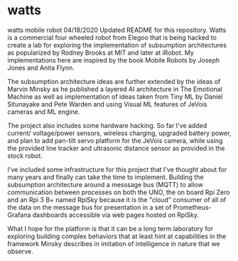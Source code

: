 # watts
watts mobile robot 
04/18/2020
Updated README for this repository.
Watts is a commercial four wheeled robot from Elegoo that is being hacked to 
create a lab for exploring the implementation of subsumption architectures as
popularized by Rodney Brooks at MIT and later at iRobot.  My implementations 
here are inspired by the book Mobile Robots by Joseph Jones and Anita Flynn. 

The subsumption architecture ideas are further extended by the ideas of Marvin
Minsky as he published a layered AI architecture in The Emotional Machine as 
well as implementation of ideas taken from Tiny ML by Daniel Situnayake and Pete 
Warden and using Visual ML features of JeVois cameras and ML engine.

The project also includes some hardware hacking.  So far I've added current/
voltage/power sensors, wireless charging, upgraded battery power, and plan to 
add pan-tilt servo platform for the JeVois camera, while using the provided
line tracker and ultrasonic distance sensor as provided in the stock robot.

I've included some infrastructure for this project that I've thought about
for many years and finally can take the time to implement. Building the 
subsumption architecture around a messsage bus (MQTT) to allow communication
between processes on both the UNO, the on board Rpi Zero and an Rpi 3 B+ 
named RpiSky because it is the "cloud" consumer of all of the data on the
message bus for presentation in a set of Prometheus-Grafana dashboards 
accessible via web pages hosted on RpiSky.

What I hope for the platform is that it can be a long term laboratory for
exploring building complex behaviors that at least hint at capabilities in 
the framework Minsky describes in imitation of intelligence in nature that
we observe.

